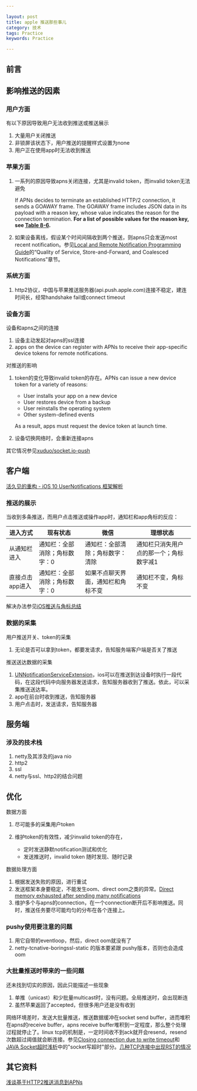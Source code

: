 ```yaml
---

layout: post
title: apple 推送那些事儿
category: 技术
tags: Practice
keywords: Practice

---
```


## 前言

## 影响推送的因素

### 用户方面

有以下原因导致用户无法收到推送或推送展示
1. 大量用户关闭推送
2. 非锁屏该状态下，用户推送的提醒样式设置为none
3. 用户正在使用app时无法收到推送

### 苹果方面

1. 一系列的原因导致apns关闭连接，尤其是invalid token，而invalid token无法避免

	If APNs decides to terminate an established HTTP/2 connection, it sends a GOAWAY frame. The GOAWAY frame includes JSON data in its payload with a reason key, whose value indicates the reason for the connection termination. **For a list of possible values for the reason key, see [Table 8-6](https://developer.apple.com/library/content/documentation/NetworkingInternet/Conceptual/RemoteNotificationsPG/CommunicatingwithAPNs.html#//apple_ref/doc/uid/TP40008194-CH11-SW17).**

2. 如果设备离线，假设某个时间间隔收到两个推送，则apns只会发送most recent notification。参见[Local and Remote Notification Programming Guide](https://developer.apple.com/library/content/documentation/NetworkingInternet/Conceptual/RemoteNotificationsPG/APNSOverview.html#//apple_ref/doc/uid/TP40008194-CH8-SW1)的“Quality of Service, Store-and-Forward, and Coalesced Notifications”章节。

### 系统方面

1. http2协议，中国与苹果推送服务器(api.push.apple.com)连接不稳定，建连时间长，经常handshake fail或connect timeout

### 设备方面

设备和apns之间的连接

1. 设备主动发起对apns的ssl连接
2. apps on the device can register with APNs to receive their app-specific device tokens for remote notifications. 

对推送的影响

1. token的变化导致invalid token的存在。APNs can issue a new device token for a variety of reasons:

	* User installs your app on a new device
	* User restores device from a backup
	* User reinstalls the operating system
	* Other system-defined events

	As a result, apps must request the device token at launch time.
	
2. 设备切换网络时，会重新连接apns
	


其它情况参见[xuduo/socket.io-push](https://github.com/xuduo/socket.io-push/blob/master/readmes/notification-keng.md)

## 客户端

[活久见的重构 - iOS 10 UserNotifications 框架解析](https://onevcat.com/2016/08/notification/)


### 推送的展示

当收到多条推送，而用户点击推送或操作app时，通知栏和app角标的反应：

|进入方式|现有状态|微信|理想状态|
|---|---|---|---|
|从通知栏进入|通知栏：全部消除；角标数字：0|通知栏：全部清除；角标数字：清除|通知栏只消失用户点的那一个；角标数字减1|
|直接点击app进入|通知栏：全部消除；角标数字：0|如果不点聊天界面，通知栏和角标不变|通知栏不变，角标不变|

解决办法参见[iOS推送与角标总结](http://blog.csdn.net/duziteng124/article/details/50538838)

### 数据的采集

用户推送开关、token的采集

1. 无论是否可以拿到token，都要发请求，告知服务端客户端是否关了推送

推送送达数据的采集

1. [UNNotificationServiceExtension](https://developer.apple.com/documentation/usernotifications/unnotificationserviceextension)，ios可以在推送到达设备时执行一段代码，在这段代码中向服务器发送请求，告知服务器收到了推送。依此，可以采集推送送达率。
2. app在前台时收到推送，告知服务器
3. 用户点击时，发送请求，告知服务器

## 服务端

### 涉及的技术栈

1. netty及其涉及的java nio
2. http2
3. ssl
4. netty与ssl、http2的结合问题

## 优化

数据方面

1. 尽可能多的采集用户token
2. 维护token的有效性，减少invalid token的存在，

	* 定时发送静默notification测试和优化
	* 发送推送时，invalid token 随时发现、随时记录

数据处理方面

1. 根据发送失败的原因，进行重试
2. 发送框架本身要稳定，不能发生oom、direct oom之类的异常。[Direct memory exhausted after sending many notifications](https://github.com/relayrides/pushy/issues/142)
3. 维护多个与apns的connection，在一个connection断开后不影响推送。同时，推送任务要尽可能均匀的分布在各个连接上。

### pushy使用要注意的问题

1. 用它自带的eventloop，然后，direct oom就没有了
2. netty-tcnative-boringssl-static 的版本要紧跟 pushy版本，否则也会造成oom

### 大批量推送时带来的一些问题

还未找到切实的原因，因此只能描述一些现象

1. 单推（unicast）和少批量multicast时，没有问题。全局推送时，会出现断连
2. 虽然苹果返回了accepted，但很多用户还是没有收到

网络环境差时，发送大批量推送，推送数据缓冲在socket send buffer，进而堆积在apns的receive buffer，apns receive buffer堆积到一定程度，那么整个处理过程就停止了。linux tcp的机制是，一定时间收不到ack就开会resend，resend次数超过阈值就会断连接。参见[Closing connection due to write timeout](https://github.com/relayrides/pushy/issues/433)和[JAVA Socket超时浅析](http://blog.csdn.net/sureyonder/article/details/5633647)中的"socket写超时"部分。[几种TCP连接中出现RST的情况](https://my.oschina.net/costaxu/blog/127394)


## 其它资料

[浅谈基于HTTP2推送消息到APNs](http://www.linkedkeeper.com/detail/blog.action?bid=167)
